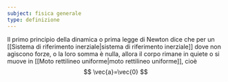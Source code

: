 ```yaml
---
subject: fisica generale
type: definizione
---
```

Il primo principio della dinamica o prima legge di Newton dice che per un [[Sistema di riferimento inerziale|sistema di riferimento inerziale]] dove non agiscono forze, o la loro somma è nulla, allora il corpo rimane in quiete o si muove in [[Moto rettilineo uniforme|moto rettilineo uniforme]], cioè
$$
\vec{a}=\vec{0}
$$